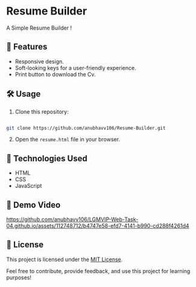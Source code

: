 # Resume Builder

A Simple Resume Builder !

## 🚀 Features

- Responsive design.
- Soft-looking keys for a user-friendly experience.
- Print button to download the Cv.

## 🛠️ Usage

1. Clone this repository: 
```bash 

git clone https://github.com/anubhavv106/Resume-Builder.git
   ```
2. Open the `resume.html` file in your browser.

## 🧰 Technologies Used

- HTML
- CSS
- JavaScript

## 🎥 Demo Video

https://github.com/anubhavv106/LGMVIP-Web-Task-04.github.io/assets/112748712/b4747e58-efd7-4141-b990-cd288f4261d4

## 📝 License

This project is licensed under the [MIT License](LICENSE).

Feel free to contribute, provide feedback, and use this project for learning purposes!
